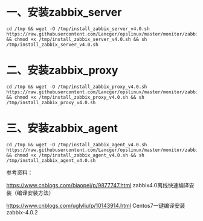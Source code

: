 # 一、安装zabbix_server

```
cd /tmp && wget -O /tmp/install_zabbix_server_v4.0.sh https://raw.githubusercontent.com/Lancger/opslinux/master/monitor/zabbix/v4.0/%E6%BA%90%E7%A0%81%E5%AE%89%E8%A3%85/install_zabbix_server_v4.0.sh && chmod +x /tmp/install_zabbix_server_v4.0.sh && sh /tmp/install_zabbix_server_v4.0.sh
```

# 二、安装zabbix_proxy
```
cd /tmp && wget -O /tmp/install_zabbix_proxy_v4.0.sh https://raw.githubusercontent.com/Lancger/opslinux/master/monitor/zabbix/v4.0/%E6%BA%90%E7%A0%81%E5%AE%89%E8%A3%85/install_zabbix_proxy_v4.0.sh && chmod +x /tmp/install_zabbix_proxy_v4.0.sh && sh /tmp/install_zabbix_proxy_v4.0.sh
```

# 三、安装zabbix_agent
```
cd /tmp && wget -O /tmp/install_zabbix_agent_v4.0.sh https://raw.githubusercontent.com/Lancger/opslinux/master/monitor/zabbix/v4.0/%E6%BA%90%E7%A0%81%E5%AE%89%E8%A3%85/install_zabbix_agent_v4.0.sh && chmod +x /tmp/install_zabbix_agent_v4.0.sh && sh /tmp/install_zabbix_agent_v4.0.sh
```

参考资料：

https://www.cnblogs.com/biaopei/p/9877747.html zabbix4.0离线快速编译安装（编译安装方法）

https://www.cnblogs.com/uglyliu/p/10143914.html Centos7一键编译安装zabbix-4.0.2

